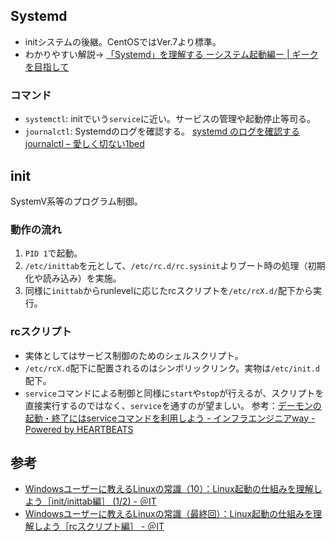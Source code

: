 Systemd
----

* initシステムの後継。CentOSではVer.7より標準。
* わかりやすい解説→ [「Systemd」を理解する ーシステム起動編ー | ギークを目指して](http://equj65.net/tech/systemd-boot/)

### コマンド

* `systemctl`: initでいう`service`に近い。サービスの管理や起動停止等司る。
* `journalctl`: Systemdのログを確認する。
  [systemd のログを確認する journalctl – 愛しく切ない1bed](http://1bed.saloon.jp/?p=684)


init
----

SystemV系等のプログラム制御。

### 動作の流れ

1. `PID 1`で起動。
1. `/etc/inittab`を元として、`/etc/rc.d/rc.sysinit`よりブート時の処理（初期化や読み込み）を実施。
1. 同様に`inittab`からrunlevelに応じたrcスクリプトを`/etc/rcX.d/`配下から実行。

### rcスクリプト

* 実体としてはサービス制御のためのシェルスクリプト。
* `/etc/rcX.d`配下に配置されるのはシンボリックリンク。実物は`/etc/init.d`配下。
* `service`コマンドによる制御と同様に`start`や`stop`が行えるが、スクリプトを直接実行するのではなく、`service`を通すのが望ましい。
  参考：[デーモンの起動・終了にはserviceコマンドを利用しよう - インフラエンジニアway - Powered by HEARTBEATS](http://heartbeats.jp/hbblog/2013/06/service-start-stop.html)


参考
----

* [Windowsユーザーに教えるLinuxの常識（10）：Linux起動の仕組みを理解しよう［init/inittab編］ (1/2) - ＠IT](http://www.atmarkit.co.jp/ait/articles/0204/02/news002.html)
* [Windowsユーザーに教えるLinuxの常識（最終回）：Linux起動の仕組みを理解しよう［rcスクリプト編］ - ＠IT](http://www.atmarkit.co.jp/ait/articles/0206/04/news001.html)